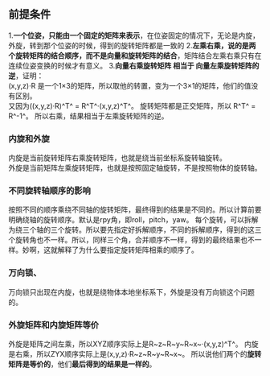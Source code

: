 ## 前提条件
1.**一个位姿，只能由一个固定的矩阵来表示**，在位姿固定的情况下，无论是内旋，外旋，转到那个位姿的时候，得到的旋转矩阵都是一致的
2.**左乘右乘，说的是两个旋转矩阵的结合顺序，而不是向量和旋转矩阵的结合**，矩阵结合左乘右乘只有在连续位姿变换的时候才有意义。
3.**向量右乘旋转矩阵 相当于 向量左乘旋转矩阵的逆**，证明：  
(x,y,z)·R 是一个1×3的矩阵，所以取他的转置，变为一个3×1的矩阵，他们的值没有区别。  
又因为((x,y,z)·R)^T^ = R^T^·(x,y,z)^T^。
旋转矩阵都是正交矩阵，所以  R^T^ =  R^-1^。
所以右乘，结果相当于左乘旋转矩阵的逆。
    
### 内旋和外旋
内旋是当前旋转矩阵右乘旋转矩阵，也就是绕当前坐标系旋转轴旋转。  
外旋是当前矩阵左乘旋转矩阵，也就是按照固定轴旋转，不是按照物体的旋转轴。

### 不同旋转轴顺序的影响
按照不同的顺序乘绕不同轴的旋转矩阵，最终得到的结果是不同的。所以计算前要明确绕轴的旋转顺序。默认是rpy角，即roll，pitch，yaw。
每个旋转，可以拆解为绕三个轴的三个旋转。所以要先指定好拆解顺序，不同的拆解顺序，得到的这三个旋转角也不一样。所以，同样三个角，合并顺序不一样，得到的最终结果也不一样。妙啊，这就解释了为什么要指定旋转矩阵相乘的顺序了。
### 万向锁、
万向锁只出现在内旋，也就是绕物体本地坐标系下，外旋是没有万向锁这个问题的。

### 外旋矩阵和内旋矩阵等价
外旋是矩阵之间左乘，所以XYZ顺序实际上是R~z~R~y~R~x~·(x,y,z)^T^。
内旋是右乘，所以ZYX顺序实际上是(x,y,z)·R~z~R~y~R~x~。
所以说他们两个的**旋转矩阵是等价的**，他们**最后得到的结果是一样的**。

